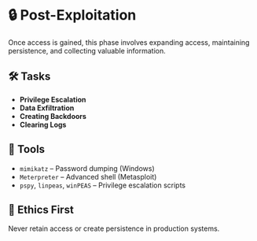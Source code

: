 # 🔒 Post-Exploitation

Once access is gained, this phase involves expanding access, maintaining persistence, and collecting valuable information.

## 🛠️ Tasks

- **Privilege Escalation**
- **Data Exfiltration**
- **Creating Backdoors**
- **Clearing Logs**

## 🐚 Tools

- `mimikatz` – Password dumping (Windows)
- `Meterpreter` – Advanced shell (Metasploit)
- `pspy`, `linpeas`, `winPEAS` – Privilege escalation scripts

## 🚨 Ethics First

Never retain access or create persistence in production systems.
